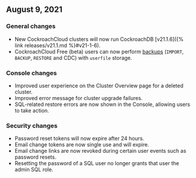 ## August 9, 2021

<h3>General changes</h3>

- New CockroachCloud clusters will now run CockroachDB [v21.1.6]({% link releases/v21.1.md %}#v21-1-6).
- CockroachCloud Free (beta) users can now perform [backups](https://www.cockroachlabs.com/docs/cockroachcloud/take-and-restore-customer-owned-backups) (`IMPORT`, `BACKUP`, `RESTORE` and CDC) with `userfile` storage.

<h3>Console changes</h3>

- Improved user experience on the Cluster Overview page for a deleted cluster.
- Improved error message for cluster upgrade failures.
- SQL-related restore errors are now shown in the Console, allowing users to take action.

<h3>Security changes</h3>

- Password reset tokens will now expire after 24 hours.
- Email change tokens are now single use and will expire.
- Email change links are now revoked during certain user events such as password resets.
- Resetting the password of a SQL user no longer grants that user the admin SQL role.

